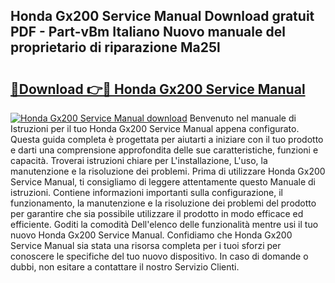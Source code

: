 ## Honda Gx200 Service Manual Download gratuit PDF - Part-vBm Italiano Nuovo manuale del proprietario di riparazione Ma25l

# <h2><a href="http://dfgzgq8.blite.top/?on=Honda+Gx200+Service+Manual">🔗Download 👉🔴 Honda Gx200 Service Manual</a></h2>

[![Honda Gx200 Service Manual download](https://i.imgur.com/lujVjoI.png)](http://dfgzgq8.blite.top/?on=Honda+Gx200+Service+Manual)
Benvenuto nel manuale di Istruzioni per il tuo Honda Gx200 Service Manual appena configurato. Questa guida completa è progettata per aiutarti a iniziare con il tuo prodotto e darti una comprensione approfondita delle sue caratteristiche, funzioni e capacità. Troverai istruzioni chiare per L'installazione, L'uso, la manutenzione e la risoluzione dei problemi. Prima di utilizzare Honda Gx200 Service Manual, ti consigliamo di leggere attentamente questo Manuale di istruzioni. Contiene informazioni importanti sulla configurazione, il funzionamento, la manutenzione e la risoluzione dei problemi del prodotto per garantire che sia possibile utilizzare il prodotto in modo efficace ed efficiente. Goditi la comodità Dell'elenco delle funzionalità mentre usi il tuo nuovo Honda Gx200 Service Manual. Confidiamo che Honda Gx200 Service Manual sia stata una risorsa completa per i tuoi sforzi per conoscere le specifiche del tuo nuovo dispositivo. In caso di domande o dubbi, non esitare a contattare il nostro Servizio Clienti.
